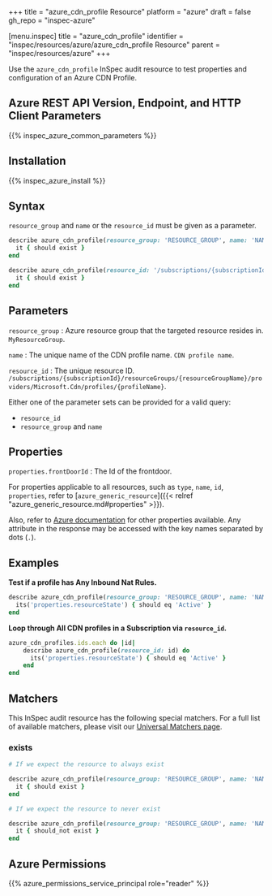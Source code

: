 +++
title = "azure_cdn_profile Resource"
platform = "azure"
draft = false
gh_repo = "inspec-azure"

[menu.inspec]
title = "azure_cdn_profile"
identifier = "inspec/resources/azure/azure_cdn_profile Resource"
parent = "inspec/resources/azure"
+++

Use the `azure_cdn_profile` InSpec audit resource to test properties and configuration of an Azure CDN Profile.

## Azure REST API Version, Endpoint, and HTTP Client Parameters

{{% inspec_azure_common_parameters %}}

## Installation

{{% inspec_azure_install %}}

## Syntax

`resource_group` and `name` or the `resource_id` must be given as a parameter.
```ruby
describe azure_cdn_profile(resource_group: 'RESOURCE_GROUP', name: 'NAME') do
  it { should exist }
end
```
```ruby
describe azure_cdn_profile(resource_id: '/subscriptions/{subscriptionId}/resourceGroups/{resourceGroupName}/providers/Microsoft.Cdn/profiles/{profileName}') do
  it { should exist }
end
```

## Parameters

`resource_group`
: Azure resource group that the targeted resource resides in. `MyResourceGroup`.

`name`
: The unique name of the CDN profile name. `CDN profile name`.

`resource_id`
: The unique resource ID. `/subscriptions/{subscriptionId}/resourceGroups/{resourceGroupName}/providers/Microsoft.Cdn/profiles/{profileName}`.

Either one of the parameter sets can be provided for a valid query:
- `resource_id`
- `resource_group` and `name`

## Properties

`properties.frontDoorId`
: The Id of the frontdoor.

For properties applicable to all resources, such as `type`, `name`, `id`, `properties`, refer to [`azure_generic_resource`]({{< relref "azure_generic_resource.md#properties" >}}).

Also, refer to [Azure documentation](https://docs.microsoft.com/en-us/rest/api/cdn/profiles/get#profile) for other properties available.
Any attribute in the response may be accessed with the key names separated by dots (`.`).

## Examples

**Test if a profile has Any Inbound Nat Rules.**

```ruby
describe azure_cdn_profile(resource_group: 'RESOURCE_GROUP', name: 'NAME') do
  its('properties.resourceState') { should eq 'Active' }
end
```

**Loop through All CDN profiles in a Subscription via `resource_id`.**

```ruby
azure_cdn_profiles.ids.each do |id|
    describe azure_cdn_profile(resource_id: id) do
      its('properties.resourceState') { should eq 'Active' }
    end
end 
```

## Matchers

This InSpec audit resource has the following special matchers. For a full list of available matchers, please visit our [Universal Matchers page](https://docs.chef.io/inspec/matchers/).

### exists

```ruby
# If we expect the resource to always exist

describe azure_cdn_profile(resource_group: 'RESOURCE_GROUP', name: 'NAME') do
  it { should exist }
end

# If we expect the resource to never exist

describe azure_cdn_profile(resource_group: 'RESOURCE_GROUP', name: 'NAME') do
  it { should_not exist }
end
```

## Azure Permissions

{{% azure_permissions_service_principal role="reader" %}}
